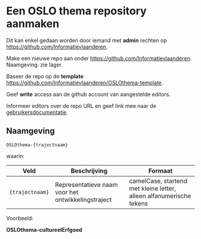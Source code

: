 # Een OSLO thema repository aanmaken

Dit kan enkel gedaan worden door iemand met **admin** rechten op https://github.com/Informatievlaanderen.

Make een nieuwe repo aan onder https://github.com/Informatievlaanderen. Naamgeving: zie lager.

Baseer de repo op de **template** https://github.com/Informatievlaanderen/OSLOthema-template.

Geef **write** access aan de github account van aangestelde editors.

Informeer editors over de repo URL en geef link mee naar de [gebruikersdocumentatie](/doc-user/README.md). 


## Naamgeving
```
OSLOthema-{trajectnaam}
```

waarin:

| Veld | Beschrijving | Formaat |
|------|--------------|---------|
| `{trajectnaam}` | Representatieve naam voor het ontwikkelingstraject | camelCase, startend met kleine letter, alleen alfanumerische tekens |

Voorbeeld:

**OSLOthema-cultureelErfgoed**
